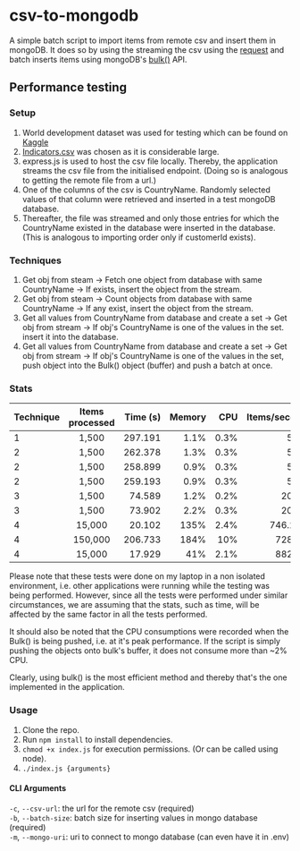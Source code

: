 # csv-to-mongodb
A simple batch script to import items from remote csv and insert them in mongoDB. It does so by using the streaming the csv using the [request](https://github.com/request/request#streaming) and batch inserts items using mongoDB's [bulk()](https://docs.mongodb.com/manual/reference/method/Bulk) API.

## Performance testing
### Setup
1. World development dataset was used for testing which can be found on [Kaggle](https://www.kaggle.com/worldbank/world-development-indicators)
2. [Indicators.csv](https://www.kaggle.com/worldbank/world-development-indicators#Indicators.csv) was chosen as it is considerable large.
3. express.js is used to host the csv file locally. Thereby, the application streams the csv file from the initialised endpoint. (Doing so is analogous to getting the remote file from a url.)
4. One of the columns of the csv is CountryName. Randomly selected values of that column were retrieved and inserted in a test mongoDB database.
5. Thereafter, the file was streamed and only those entries for which the CountryName existed in the database were inserted in the database. (This is analogous to importing order only if customerId exists).

### Techniques
1. Get obj from steam -> Fetch one object from database with same CountryName -> If exists, insert the object from the stream.
2. Get obj from steam -> Count objects from database with same CountryName -> If any exist, insert the object from the stream.
3. Get all values from CountryName from database and create a set -> Get obj from stream -> If obj's CountryName is one of the values in the set. insert it into the database.
4. Get all values from CountryName from database and create a set -> Get obj from stream -> If obj's CountryName is one of the values in the set, push object into the Bulk() object (buffer) and push a batch at once.

### Stats

| Technique     | Items processed | Time (s)  | Memory | CPU | Items/second |
| ------------- |:-------------:| -----:|-----:| -----:| -----:|
| 1 | 1,500     |    297.191 | 1.1% | 0.3% | 5.05 |
| 2 | 1,500     |    262.378 | 1.3% | 0.3% | 5.72 |
| 2 | 1,500     |    258.899 | 0.9% | 0.3% | 5.81 |
| 2 | 1,500     |    259.193 | 0.9% | 0.3% | 5.79 |
| 3 | 1,500     |    74.589 | 1.2% | 0.2% | 20.13|
| 3 | 1,500     |    73.902 | 2.2% | 0.3% | 20.29 |
| 4 | 15,000      |    20.102 |  135% | 2.4% | 746.226 |
| 4 | 150,000     |    206.733 | 184% | 10% | 728.15 |
| 4 | 15,000      |  17.929 | 41% | 2.1% | 882.35 |

Please note that these tests were done on my laptop in a non isolated environment, i.e. other applications were running while the testing was being performed. However, since all the tests were performed under similar circumstances, we are assuming that the stats, such as time, will be affected by the same factor in all the tests performed.

It should also be noted that the CPU consumptions were recorded when the Bulk() is being pushed, i.e. at it's peak performance. If the script is simply pushing the objects onto bulk's buffer, it does not consume more than ~2% CPU.

Clearly, using bulk() is the most efficient method and thereby that's the one implemented in the application.

### Usage
1. Clone the repo.
2. Run `npm install` to install dependencies.
3. `chmod +x index.js` for execution permissions. (Or can be called using node).
4. `./index.js {arguments}`

#### CLI Arguments
`-c`, `--csv-url`: the url for the remote csv (required) </br>
`-b`, `--batch-size`: batch size for inserting values in mongo database (required) </br>
`-m`, `--mongo-uri`: uri to connect to mongo database (can even have it in .env) </br>


